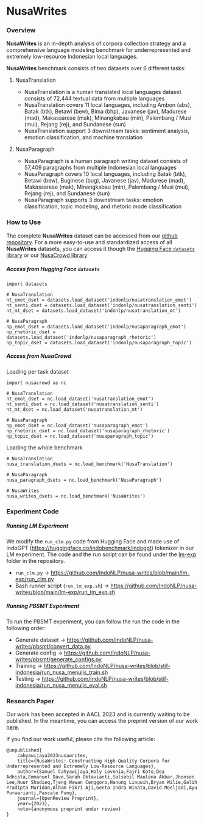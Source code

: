 # NusaWrites

### Overview
**NusaWrites** is an in-depth analysis of corpora collection strategy and a comprehensive language modeling benchmark for underrepresented and extremely low-resource Indonesian local languages.

**NusaWrites** benchmark consists of two datasets over 6 different tasks: 
1. NusaTranslation 
	- NusaTranslation is a human translated local languages dataset consists of 72,444 textual data from multiple languages
	- NusaTranslation covers 11 local languages, including Ambon (abs), Batak (btk), Betawi (bew), Bima (bhp), Javanese (jav), Madurese (mad), Makassarese (mak), Minangkabau (min), Palembang / Musi (mui), Rejang (rej), and Sundanese (sun)
	- NusaTranslation support 3 downstream tasks: sentiment analysis, emotion classification, and machine translation
	
2. NusaParagraph
	- NusaParagraph is a human paragraph writing dataset consists of 57,409 paragraphs from multiple Indonesian local languages
	- NusaParagraph covers 10 local languages, including Batak (btk), Betawi (bew), Buginese (bug), Javanese (jav), Madurese (mad), Makassarese (mak), Minangkabau (min), Palembang / Musi (mui), Rejang (rej), and Sundanese (sun)
	- NusaParagraph supports 3 downstream tasks: emotion classification, topic modeling, and rhetoric mode classification

### How to Use

The complete **NusaWrites** dataset can be accessed from our [github repository](https://github.com/IndoNLP/nusa-writes). 
For a more easy-to-use and standardized access of all **NusaWrites** datasets, you can access it though the [Hugging Face `datasets` library]() or our [NusaCrowd library]()

##### Access from Hugging Face `datasets`
```
import datasets

# NusaTranslation
nt_emot_dset = datasets.load_dataset('indonlp/nusatranslation_emot')
nt_senti_dset = datasets.load_dataset('indonlp/nusatranslation_senti')
nt_mt_dset = datasets.load_dataset('indonlp/nusatranslation_mt')

# NusaParagraph
np_emot_dset = datasets.load_dataset('indonlp/nusaparagraph_emot')
np_rhetoric_dset = datasets.load_dataset('indonlp/nusaparagraph_rhetoric')
np_topic_dset = datasets.load_dataset('indonlp/nusaparagraph_topic')
```

##### Access from NusaCrowd

Loading per task dataset
```
import nusacrowd as nc

# NusaTranslation
nt_emot_dset = nc.load_dataset('nusatranslation_emot')
nt_senti_dset = nc.load_dataset('nusatranslation_senti')
nt_mt_dset = nc.load_dataset('nusatranslation_mt')

# NusaParagraph
np_emot_dset = nc.load_dataset('nusaparagraph_emot')
np_rhetoric_dset = nc.load_dataset('nusaparagraph_rhetoric')
np_topic_dset = nc.load_dataset('nusaparagraph_topic')
```

Loading the whole benchmark
```
# NusaTranslation
nusa_translation_dsets = nc.load_benchmark('NusaTranslation')

# NusaParagraph
nusa_paragraph_dsets = nc.load_benchmark('NusaParagraph')

# NusaWrites
nusa_writes_dsets = nc.load_benchmark('NusaWrites')
```

### Experiment Code

##### Running LM Experiment

We modify the `run_clm.py` code from Hugging Face and made use of IndoGPT (https://huggingface.co/indobenchmark/indogpt) tokenizer in our LM experiment. 
The code and the run script can be found under the [lm-exp](https://github.com/IndoNLP/nusa-writes/tree/main/lm-exp) folder in the repository.
- `run_clm.py` → https://github.com/IndoNLP/nusa-writes/blob/main/lm-exp/run_clm.py
- Bash runner script (`run_lm_exp.sh`) → https://github.com/IndoNLP/nusa-writes/blob/main/lm-exp/run_lm_exp.sh

##### Running PBSMT Experiment

To run the PBSMT experiment, you can follow the run the code in the following order:
- Generate dataset → https://github.com/IndoNLP/nusa-writes/pbsmt/convert_data.py
- Generate config → https://github.com/IndoNLP/nusa-writes/pbsmt/generate_configs.py
- Training → https://github.com/IndoNLP/nusa-writes/blob/stif-indonesia/run_nusa_menulis_train.sh
- Testing → https://github.com/IndoNLP/nusa-writes/blob/stif-indonesia/run_nusa_menulis_eval.sh 


### Research Paper
Our work has been accepted in AACL 2023 and is currently waiting to be published. In the meantime, you can access the preprint version of our work [here](https://openreview.net/forum?id=gftlYED4KRp). 

If you find our work useful, please cite the following article:
```
@unpublished{              
	cahyawijaya2023nusawrites,              
	title={NusaWrites: Constructing High-Quality Corpora for Underrepresented and Extremely Low-Resource Languages},              
	author={Samuel Cahyawijaya,Holy Lovenia,Fajri Koto,Dea Adhista,Emmanuel Dave,Sarah Oktavianti,Salsabil Maulana Akbar,Jhonson Lee,Nuur Shadieq,Tjeng Wawan Cenggoro,Hanung Linuwih,Bryan Wilie,Galih Pradipta Muridan,Alham Fikri Aji,Genta Indra Winata,David Moeljadi,Ayu Purwarianti,Pascale Fung},              
	journal={OpenReview Preprint},              
	year={2023},              
	note={anonymous preprint under review}          
}
```
